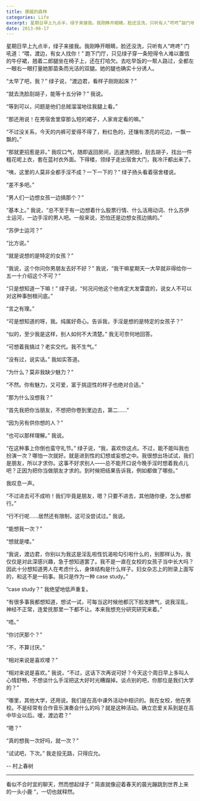 ```yaml
---
title: 挪威的森林
categories: Life
excerpt: 星期日早上九点半，绿子来接我。我刚睁开眼睛，脸还没洗，只听有人“咚咚”敲门吼道：“喂，渡边，有女人找你！”我跑下门厅，只见绿子穿一条短得令人难以置信的牛仔裙...
date: 2013-06-17
---
```


星期日早上九点半，绿子来接我。我刚睁开眼睛，脸还没洗，只听有人“咚咚” 门吼道：“喂，渡边，有女人找你！” 跑下门厅，只见绿子穿一条短得令人难以置信的牛仔裙，翘着二郎腿坐在椅子上，还在打哈欠。去吃早饭的一帮人路过，全都左一眼右一眼打量她那苗条而光洁的双腿。她的腿也确实十分诱人。    

“太早了吧，我？” 绿子说，“渡边君，看样子刚刚起床？”    

“就去洗脸刮胡子，能等十五分钟？” 我说。    

“等到可以，问题是他们总贼溜溜地往我腿上看。”    

“那还用说！在男宿舍里穿那么短的裙子，人家肯定看的嘛。”    

“不过没关系，今天的内裤可爱得不得了，粉红色的，还镶有漂亮的花边，一飘一飘的。”     

“那就更招惹是非。” 我叹口气，随即返回房间，迅速洗把脸，刮去胡子，找出一件粗花呢上衣，套在蓝衬衣外面。下得楼，领绿子走出宿舍大门，我冷汗都出来了。    

“咦，这里的人莫非全都手淫不成？一下一下的？” 绿子扬头看着宿舍楼说。    

“差不多吧。”    

“男人们一边想女孩一边搞那个？”    

“基本上。” 我说，“总不至于有一边想着什么股票行情、什么活用动词、什么苏伊士运河，一边手淫的男人吧。一般来说，恐怕还是边想女孩边搞的。”   

“苏伊士运河？”    

“比方说。”    

“就是说想的是特定的女孩？”    

“我说，这个你问你男朋友去好不好？” 我说，“我干嘛星期天一大早就非得给你一五一十介绍这个不可？”    

“只是想知道一下嘛！” 绿子说，“何况问他这个他肯定大发雷霆的，说女人不可以对这种事刨根问底。”    

“言之有理。”   

“可是想知道的呀，我。纯属好奇心。告诉我，手淫是想的是特定的女孩子？”    

“似的，至少我是这样，别人如何不大清楚。” 我无可奈何地回答。    

“可想着我搞过？老实交代。我不生气。”    

“没有过，说实话。” 我如实答道。    

“为什么？莫非我缺少魅力？”    

“不然。你有魅力，又可爱，富于挑逗性的样子也绝对合适。”     

“那为什么没想我？”    

“首先我把你当朋友，不想把你卷到里边去，第二……”     

“因为另有供你想的人？”     

“也可以那样理解。” 我说。    

“在这种事上你倒也蛮守礼节。” 绿子说，“我，喜欢你这点。不过，能不能叫我也扮演一次？哪怕一次就好。就是进到性的幻想或妄想之中。我很想出场试试，我们是朋友，所以才求你。这事不好求别人——总不能开口说今晚手淫时想着我点儿吧？正因为把你当做朋友才求的。到时候把结果告诉我，例如都做了哪些。”    

我叹息一声。   

“不过进去可不成哟！我们毕竟是朋友，嗯？只要不进去，其他随你便，怎么想都行。”     

“行不行呢……居然还有限制，这可没尝试过。” 我说。    

“能想我一次？”     

“想就是喽。”     

“我说，渡边君，你别以为我这是淫乱啦性饥渴啦勾引啦什么的，别那样认为，我仅仅是对此深感兴趣，急于想知道罢了。我不是一直在女校的女孩子当中长大吗？因此十分想知道男人在考虑什么，身体结构是什么样子。妇女杂志上的附录上面写的，和这不是一码事。我只是作为一种 case study。”     

“case study？” 我绝望地低声重复。    

“有很多事我都想知道，想试一试，可每当这时候他都沉下脸发脾气，说我淫乱，神经不正常，连爱抚那里一下都不让。本来我想充分研究研究来着。”     

“唔。”     

“你讨厌那个？”    

“不，不算讨厌。”    

“相对来说是喜欢喽？”     

“相对来说是喜欢。” 我说，“不过，这话下次再说可好？今天这个周日早上多叫人心情舒畅，不想谈什么手淫把这大好时光糟蹋掉。谈点别的吧，你那位是我们大学的？”     

“哪里，其他大学，还用说。我们是在高中课外活动中相识的。我在女校，他在男校。不是经常有合作音乐演奏会什么的吗？就是这种活动。确立恋爱关系到是在高中毕业以后。嗳，渡边君？”     

“嗯？”    

“真的想我一次好吗，就一次？”     

“试试吧，下次。” 我走投无路，只得应允。        

-- 村上春树

---

看似不合时宜的聊天，然而想起绿子 “ 简直就像迎着春天的晨光蹦跳到世界上来的一头小鹿 ”，一切也就释然。